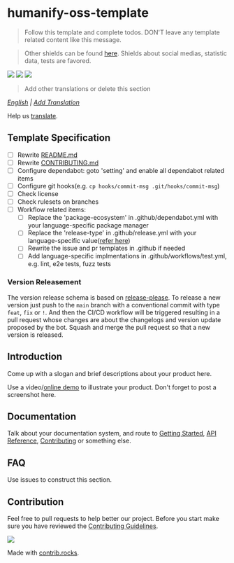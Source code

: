 # humanify-oss-template

> Follow this template and complete todos. DON'T leave any template related content like this message.

> Other shields can be found [here](https://shields.io/badges/git-hub-license). Shields about social medias, statistic data, tests are favored.

<a href="https://github.com/0xGravityLabs/humanify-oss-template/actions/workflows/release-please.yml"><img src="https://img.shields.io/github/actions/workflow/status/0xGravityLabs/humanify-oss-template/release-please.yml"></a>
<a href="https://github.com/0xGravityLabs/humanify-oss-template"><img src="https://img.shields.io/github/license/0xGravityLabs/humanify-oss-template"></a>
<a href="https://github.com/0xGravityLabs/humanify-oss-template"><img src="https://img.shields.io/github/v/tag/0xGravityLabs/humanify-oss-template"></a>

> Add other translations or delete this section

*[English](./README.md) | [Add Translation]()*

Help us [translate]().

## Template Specification

- [ ] Rewrite [README.md](./README.md)
- [ ] Rewrite [CONTRIBUTING.md](./CONTRIBUTING.md)
- [ ] Configure dependabot: goto 'setting' and enable all dependabot related items
- [ ] Configure git hooks(e.g. `cp hooks/commit-msg .git/hooks/commit-msg`)
- [ ] Check license
- [ ] Check rulesets on branches
- [ ] Workflow related items: 
  - [ ] Replace the 'package-ecosystem' in .github/dependabot.yml with your language-specific package manager
  - [ ] Replace the 'release-type' in .github/release.yml with your language-specific value([refer here](https://github.com/googleapis/release-please?tab=readme-ov-file#strategy-language-types-supported))
  - [ ] Rewrite the issue and pr templates in .github if needed
  - [ ] Add language-specific implmentations in .github/workflows/test.yml, e.g. lint, e2e tests, fuzz tests

### Version Releasement

The version release schema is based on [release-please](https://github.com/googleapis/release-please). To release a new version just push to the `main` branch with a conventional commit with type `feat`, `fix` or `!`. And then the CI/CD workflow will be triggered resulting in a pull request whose changes are about the changelogs and version update proposed by the bot. Squash and merge the pull request so that a new version is released.

## Introduction

Come up with a slogan and brief descriptions about your product here.

Use a video/[online demo](https://tedyin.com/archive/snow-bft-demo/#/snow) to illustrate your product. Don't forget to post a screenshot here.

## Documentation

Talk about your documentation system, and route to [Getting Started](), [API Reference](), [Contributing](./CONTRIBUTING.md) or something else.

## FAQ

Use issues to construct this section. 

## Contribution

Feel free to pull requests to help better our project. Before you start make sure you have reviewed the [Contributing Guidelines](CONTRIBUTING.md).

<a href="https://github.com/0xGravityLabs/humanify-oss-template/graphs/contributors">
  <img src="https://contrib.rocks/image?repo=0xGravityLabs/humanify-oss-template" />
</a>

Made with [contrib.rocks](https://contrib.rocks).
